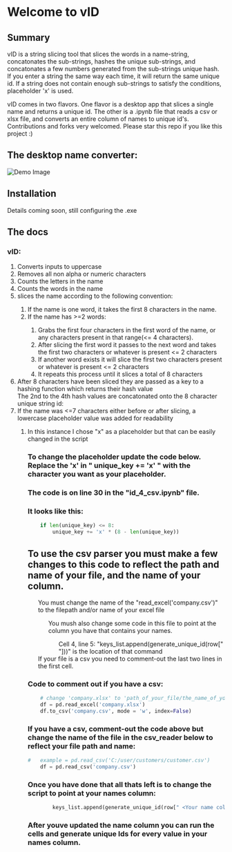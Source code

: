# Welcome to vID

## Summary

<p>
vID is a string slicing tool that slices the words in a name-string,
concatonates the sub-strings, hashes the unique sub-strings,
and concatonates a few numbers generated from the sub-strings unique hash.
If you enter a string the same way each time, it will return the same unique id. 
If a string does not contain enough sub-strings to satisfy the conditions, placeholder 'x' is used.

vID comes in two flavors. One flavor is a desktop app that slices a single name and returns a unique id. 
The other is a .ipynb file that reads a csv or xlsx file, and converts an entire column of names to unique id's.    
Contributions and forks very welcomed. Please star this repo if you like this project :)
</p>

## The desktop name converter:
![Demo Image]('vID_demo.png')

## Installation

<p>
Details coming soon, still configuring the .exe

</p>

## The docs
### vID:
<ol>
<li>Converts inputs to uppercase</li>
<li>Removes all non alpha or numeric characters </li>
<li>Counts the letters in the name</li>
<li>Counts the words in the name</li>
<li>slices the name according to the following convention: </li>
<ol>
<li>If the name is one word, it takes the first 8 characters in the name.</li>
<li>If the name has >=2 words: </li>
<ol>
<li>Grabs the first four characters in the first word of the name, or any characters present in that range(<= 4 characters).</li>
<li>After slicing the first word it passes to the next word and takes the first two characters or whatever is present <= 2 characters</li>
<li> If another word exists it will slice the first two characters present or whatever is present <= 2 characters</li>
<li>It repeats this process until it slices a total of 8 characters</li>
</ol>
</ol>
<li>After 8 characters have been sliced they are passed as a key to a hashing function which returns their hash value</li>
<ls>The 2nd to the 4th hash values are concatonated onto the 8 character unique string id:</ls>
<li>If the name was <=7 characters either before or after slicing, a lowercase placeholder value was added for readability</li>
<ol>
<li>In this instance I chose "x" as a placeholder but that can be easily changed in the script</li>
<ol>
</ol>

### To change the placeholder update the code below. Replace the 'x' in " unique_key += 'x' " with the character you want as your placeholder.
### The code is on line 30 in the "id_4_csv.ipynb" file.

### It looks like this:
```python
    if len(unique_key) <= 8:
        unique_key += 'x' * (8 - len(unique_key))
```

## To use the csv parser you must make a few changes to this code to reflect the path and name of your file, and the name of your column.

<ol>
<ls>You must change the name of the "read_excel('company.csv')" to the filepath and/or name of your excel file</ls>
<ol>
<ls>You mush also change some code in this file to point at the column you have that contains your names.</ls>
<ol>
<ls>Cell 4, line 5: "keys_list.append(generate_unique_id(row[" <Your name column's name here>  "]))" is the location of that command</ls>
</ol>
</ol>
<ls>If your file is a csv you need to comment-out the last two lines in the first cell.</ls>
</ol>

### Code to comment out if you have a csv:
```python
    # change 'company.xlsx' to 'path_of_your_file/the_name_of_your_file.xlsx'
    df = pd.read_excel('company.xlsx')
    df.to_csv('company.csv', mode = 'w', index=False)

```
### If you have a csv, comment-out the code above but change the name of the file in the csv_reader below to reflect your file path and name:

```python
#   example = pd.read_csv('C:/user/customers/customer.csv')
    df = pd.read_csv('company.csv')
```
### Once you have done that all thats left is to change the script to point at your names column:

```python
        keys_list.append(generate_unique_id(row[" <Your name column's name here>  "]))
```
### After youve updated the name column you can run the cells and generate unique Ids for every value in your names column.
